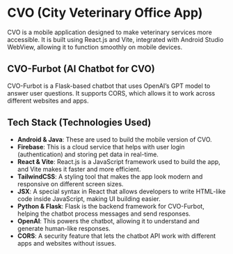 # CVO (City Veterinary Office App)

CVO is a mobile application designed to make veterinary services more accessible. It is built using React.js and Vite, integrated with Android Studio WebView, allowing it to function smoothly on mobile devices.

## CVO-Furbot (AI Chatbot for CVO)

CVO-Furbot is a Flask-based chatbot that uses OpenAI’s GPT model to answer user questions. It supports CORS, which allows it to work across different websites and apps.

## Tech Stack (Technologies Used)

- **Android & Java**: These are used to build the mobile version of CVO.  
- **Firebase**: This is a cloud service that helps with user login (authentication) and storing pet data in real-time.  
- **React & Vite**: React.js is a JavaScript framework used to build the app, and Vite makes it faster and more efficient.  
- **TailwindCSS**: A styling tool that makes the app look modern and responsive on different screen sizes.  
- **JSX**: A special syntax in React that allows developers to write HTML-like code inside JavaScript, making UI building easier.  
- **Python & Flask**: Flask is the backend framework for CVO-Furbot, helping the chatbot process messages and send responses.  
- **OpenAI**: This powers the chatbot, allowing it to understand and generate human-like responses.  
- **CORS**: A security feature that lets the chatbot API work with different apps and websites without issues.  
